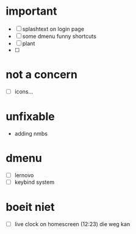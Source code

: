 # important
- [ ] splashtext on login page
- [ ] some dmenu funny shortcuts
- [ ] plant
- [ ] 

# not a concern
- [ ] icons...

# unfixable
- adding nmbs

# dmenu
- [ ] lernovo
- [ ] keybind system

# boeit niet
- [ ] live clock on homescreen (12:23) die weg kan
